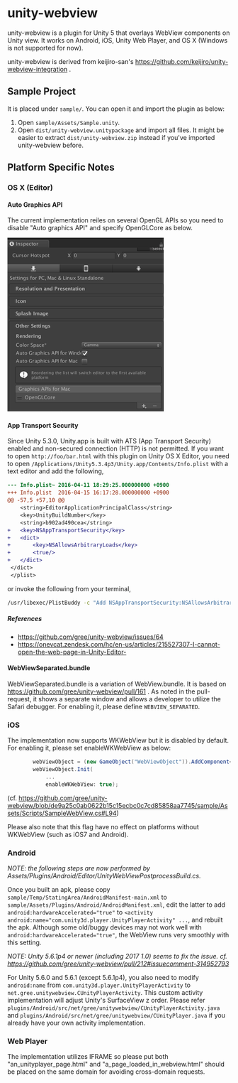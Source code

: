 # unity-webview

unity-webview is a plugin for Unity 5 that overlays WebView components
on Unity view. It works on Android, iOS, Unity Web Player, and OS X
(Windows is not supported for now).

unity-webview is derived from keijiro-san's
https://github.com/keijiro/unity-webview-integration .

## Sample Project

It is placed under `sample/`. You can open it and import the plugin as
below:

1. Open `sample/Assets/Sample.unity`.
2. Open `dist/unity-webview.unitypackage` and import all files. It
   might be easier to extract `dist/unity-webview.zip` instead if
   you've imported unity-webview before.

## Platform Specific Notes

### OS X (Editor)

#### Auto Graphics API

The current implementation reiles on several OpenGL APIs so you need to disable "Auto graphics API"
and specify OpenGLCore as below.

![auto-graphics-api-setting-for-mac.png](doc/img/auto-graphics-api-setting-for-mac.png)

#### App Transport Security

Since Unity 5.3.0, Unity.app is built with ATS (App Transport
Security) enabled and non-secured connection (HTTP) is not
permitted. If you want to open `http://foo/bar.html` with this plugin
on Unity OS X Editor, you need to open
`/Applications/Unity5.3.4p3/Unity.app/Contents/Info.plist` with a text
editor and add the following,

```diff
--- Info.plist~	2016-04-11 18:29:25.000000000 +0900
+++ Info.plist	2016-04-15 16:17:28.000000000 +0900
@@ -57,5 +57,10 @@
 	<string>EditorApplicationPrincipalClass</string>
 	<key>UnityBuildNumber</key>
 	<string>b902ad490cea</string>
+	<key>NSAppTransportSecurity</key>
+	<dict>
+		<key>NSAllowsArbitraryLoads</key>
+		<true/>
+	</dict>
 </dict>
 </plist>
```

or invoke the following from your terminal,

```bash
/usr/libexec/PlistBuddy -c "Add NSAppTransportSecurity:NSAllowsArbitraryLoads bool true" /Applications/Unity/Unity.app/Contents/Info.plist
```

##### References

* https://github.com/gree/unity-webview/issues/64
* https://onevcat.zendesk.com/hc/en-us/articles/215527307-I-cannot-open-the-web-page-in-Unity-Editor-

#### WebViewSeparated.bundle

WebViewSeparated.bundle is a variation of WebView.bundle. It is based
on https://github.com/gree/unity-webview/pull/161 . As noted in the
pull-request, it shows a separate window and allows a developer to
utilize the Safari debugger. For enabling it, please define
`WEBVIEW_SEPARATED`.

### iOS

The implementation now supports WKWebView but it is disabled by
default. For enabling it, please set enableWKWebView as below:

```csharp
        webViewObject = (new GameObject("WebViewObject")).AddComponent<WebViewObject>();
        webViewObject.Init(
            ...
            enableWKWebView: true);
```
(cf. https://github.com/gree/unity-webview/blob/de9a25c0ab0622b15c15ecbc0c7cd85858aa7745/sample/Assets/Scripts/SampleWebView.cs#L94)

Please also note that this flag have no effect on platforms without WKWebView (such as iOS7 and
Android).

### Android

*NOTE: the following steps are now performed by Assets/Plugins/Android/Editor/UnityWebViewPostprocessBuild.cs.*

Once you built an apk, please copy
`sample/Temp/StatingArea/AndroidManifest-main.xml` to
`sample/Assets/Plugins/Android/AndroidManifest.xml`, edit the latter to add
`android:hardwareAccelerated="true"` to `<activity
android:name="com.unity3d.player.UnityPlayerActivity" ...`, and
rebuilt the apk. Although some old/buggy devices may not work well
with `android:hardwareAccelerated="true"`, the WebView runs very
smoothly with this setting.

*NOTE: Unity 5.6.1p4 or newer (including 2017 1.0) seems to fix the issue. cf. https://github.com/gree/unity-webview/pull/212#issuecomment-314952793*

For Unity 5.6.0 and 5.6.1 (except 5.6.1p4), you also need to modify `android:name` from
`com.unity3d.player.UnityPlayerActivity` to
`net.gree.unitywebview.CUnityPlayerActivity`. This custom activity
implementation will adjust Unity's SurfaceView z order. Please refer
`plugins/Android/src/net/gree/unitywebview/CUnityPlayerActivity.java`
and `plugins/Android/src/net/gree/unitywebview/CUnityPlayer.java` if
you already have your own activity implementation.

### Web Player

The implementation utilizes IFRAME so please put both
"an\_unityplayer\_page.html" and "a\_page\_loaded\_in\_webview.html"
should be placed on the same domain for avoiding cross-domain
requests.
